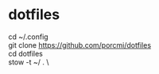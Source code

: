 # dotfiles

cd ~/.config \
git clone https://github.com/porcmi/dotfiles \
cd dotfiles \
stow -t ~/ . \


